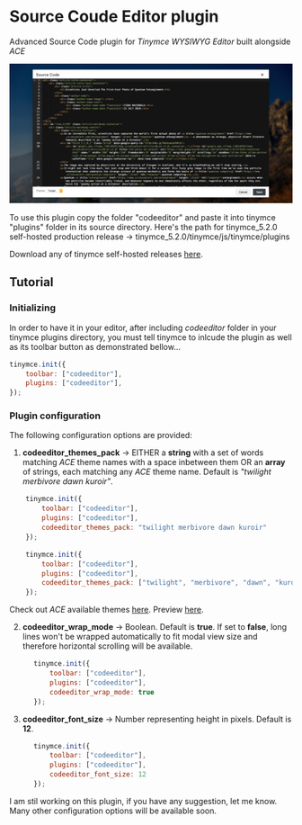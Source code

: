 # Source Coude Editor plugin
Advanced Source Code plugin for _Tinymce WYSIWYG Editor_ built alongside _ACE_

![preview](/Preview.png)

To use this plugin copy the folder "codeeditor" and paste it into tinymce "plugins" folder in its source directory.
Here's the path for tinymce_5.2.0 self-hosted production release -> tinymce_5.2.0/tinymce/js/tinymce/plugins

Download any of tinymce self-hosted releases [here](https://www.tiny.cloud/get-tiny/self-hosted/).

## Tutorial
### Initializing
In order to have it in your editor, after including _codeeditor_ folder in your tinymce plugins directory, you must tell tinymce to inlcude the plugin as well as its toolbar button as demonstrated bellow...
```javascript
tinymce.init({
    toolbar: ["codeeditor"],
    plugins: ["codeeditor"],
});
```
### Plugin configuration
The following configuration options are provided:
  1. __codeeditor_themes_pack__ -> EITHER a __string__ with a set of words matching _ACE_ theme names with a space inbetween them OR an __array__ of strings, each matching any _ACE_ theme name. Default is _"twilight merbivore dawn kuroir"_.

```javascript
    tinymce.init({
        toolbar: ["codeeditor"],
        plugins: ["codeeditor"],
        codeeditor_themes_pack: "twilight merbivore dawn kuroir"
    });
```

```javascript
    tinymce.init({
        toolbar: ["codeeditor"],
        plugins: ["codeeditor"],
        codeeditor_themes_pack: ["twilight", "merbivore", "dawn", "kuroir"]
    });
```

Check out _ACE_ available themes [here](https://github.com/ajaxorg/ace/tree/master/lib/ace/theme). Preview [here](https://ace.c9.io/build/kitchen-sink.html).

  2. __codeeditor_wrap_mode__ -> Boolean. Default is __true__. If set to __false__, long lines won't be wrapped automatically to fit modal view size and therefore horizontal scrolling will be available.
    
```javascript
      tinymce.init({
          toolbar: ["codeeditor"],
          plugins: ["codeeditor"],
          codeeditor_wrap_mode: true
      });
```

  3. __codeeditor_font_size__ -> Number representing height in pixels. Default is __12__.
    
```javascript
      tinymce.init({
          toolbar: ["codeeditor"],
          plugins: ["codeeditor"],
          codeeditor_font_size: 12
      });
```

I am stil working on this plugin, if you have any suggestion, let me know. Many other configuration options will be available soon.
